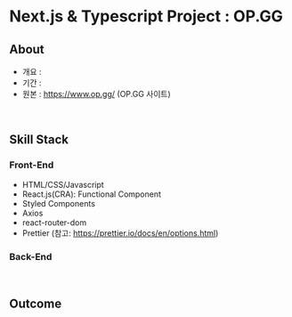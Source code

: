 # Next.js & Typescript Project : OP.GG

## About
- 개요 : 
- 기간 : 
- 원본 : https://www.op.gg/ (OP.GG 사이트)
<br />

## Skill Stack
### Front-End
- HTML/CSS/Javascript
- React.js(CRA): Functional Component
- Styled Components
- Axios
- react-router-dom
- Prettier (참고: https://prettier.io/docs/en/options.html)

### Back-End
<br />

## Outcome



